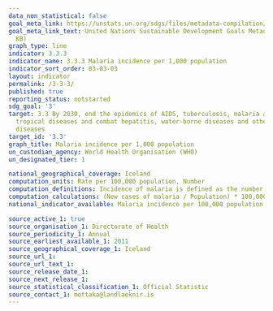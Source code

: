 ```yaml
---
data_non_statistical: false
goal_meta_link: https://unstats.un.org/sdgs/files/metadata-compilation/Metadata-Goal-3.pdf
goal_meta_link_text: United Nations Sustainable Development Goals Metadata (PDF 431
  KB)
graph_type: line
indicator: 3.3.3
indicator_name: 3.3.3 Malaria incidence per 1,000 population
indicator_sort_order: 03-03-03
layout: indicator
permalink: /3-3-3/
published: true
reporting_status: notstarted
sdg_goal: '3'
target: 3.3 By 2030, end the epidemics of AIDS, tuberculosis, malaria and neglected
  tropical diseases and combat hepatitis, water-borne diseases and other communicable
  diseases
target_id: '3.3'
graph_title: Malaria incidence per 1,000 population
un_custodian_agency: World Health Organisation (WHO)
un_designated_tier: 1

national_geographical_coverage: Iceland
computation_units: Rate per 100,000 population, Number
computation_definitions: Incidence of malaria is defined as the number of new cases of malaria per 100,000 people at risk each year.
computation_calculations: (New cases of malaria / Population) * 100,000
national_indicator_available: Malaria incidence per 100,000 population

source_active_1: true
source_organisation_1: Directorate of Health
source_periodicity_1: Annual
source_earliest_available_1: 2011
source_geographical_coverage_1: Iceland
source_url_1: 
source_url_text_1: 
source_release_date_1:
source_next_release_1:
source_statistical_classification_1: Official Statistic
source_contact_1: mottaka@landlaeknir.is
---
```

